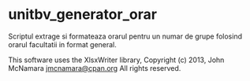 # unitbv_generator_orar
Scriptul extrage si formateaza orarul pentru un numar de grupe folosind orarul facultatii in format general.

This software uses the XlsxWriter library, Copyright (c) 2013, John McNamara <jmcnamara@cpan.org> All rights reserved.
